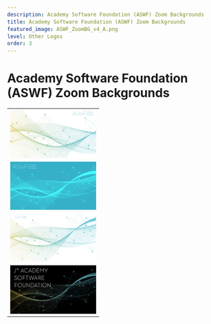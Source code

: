 ```yaml
---
description: Academy Software Foundation (ASWF) Zoom Backgrounds
title: Academy Software Foundation (ASWF) Zoom Backgrounds
featured_image: ASWF_ZoomBG_v4_A.png 
level: Other Logos
order: 3
---
```


# Academy Software Foundation (ASWF) Zoom Backgrounds

<table class="logos-table">
    <tbody>
        <tr>
            <td><a href="ASWF_ZoomBG_v4_A.png" download="aswf"><img src="ASWF_ZoomBG_v4_A.png" width="200"></a></td>
        </tr>
        <tr>
            <td><a href="ASWF_ZoomBG_v4_B.png" download="aswf"><img src="ASWF_ZoomBG_v4_B.png" width="200"></a></td>
        </tr>
        <tr>
            <td><a href="ASWF_ZoomBG_v4_C.png" download="aswf"><img src="ASWF_ZoomBG_v4_C.png" width="200"></a></td>
        </tr>
        <tr>
            <td><a href="ASWF_ZoomBG_v4_D.png" download="aswf"><img src="ASWF_ZoomBG_v4_D.png" width="200"></a></td>
        </tr>
    </tbody>
</table>

